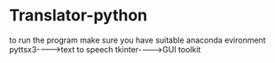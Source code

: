 # Translator-python

to run the program make sure you have suitable anaconda evironment pyttsx3---->text to speech tkinter---->GUI toolkit
